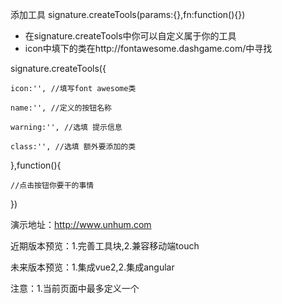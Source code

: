 添加工具 signature.createTools(params:{},fn:function(){}) 
 * 在signature.createTools中你可以自定义属于你的工具
 * icon中填下的类在http://fontawesome.dashgame.com/中寻找

signature.createTools({

    icon:'', //填写font awesome类

    name:'', //定义的按钮名称

    warning:'', //选填 提示信息

    class:'', //选填 额外要添加的类
    
},function(){

    //点击按钮你要干的事情
    
})


演示地址：http://www.unhum.com

近期版本预览：1.完善工具块,2.兼容移动端touch

未来版本预览：1.集成vue2,2.集成angular

注意：1.当前页面中最多定义一个